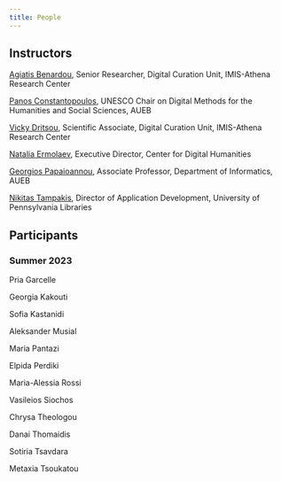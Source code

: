 ```yaml
---
title: People
---
```


## Instructors

[Agiatis Benardou](http://www.dcu.gr/en/%CE%B1%CE%B3%CE%B9%CE%AC%CF%84%CE%B9%CF%82-%CE%BC%CF%80%CE%B5%CE%BD%CE%AC%CF%81%CE%B4%CE%BF%CF%85/), Senior Researcher, Digital Curation Unit, IMIS-Athena Research Center

[Panos Constantopoulos](https://www.aueb.gr/en/faculty_page/constantopoulos-panos), UNESCO Chair on Digital Methods for the Humanities and Social Sciences, AUEB

[Vicky Dritsou](http://www.dcu.gr/en/dritsou/), Scientific Associate, Digital Curation Unit, IMIS-Athena Research Center

[Natalia Ermolaev](https://cdh.princeton.edu/people/natasha-ermolaev/), Executive Director, Center for Digital Humanities

[Georgios Papaioannou](https://www.aueb.gr/en/faculty_page/papaioannou-georgios), Associate Professor, Department of Informatics, AUEB

[Nikitas Tampakis](https://www.library.upenn.edu/detail/person/nikitas-tampakis), Director of Application Development, University of Pennsylvania Libraries

## Participants

### Summer 2023

Pria Garcelle

Georgia Kakouti

Sofia Kastanidi

Aleksander Musial

Maria Pantazi

Elpida Perdiki

Maria-Alessia Rossi

Vasileios Siochos

Chrysa Theologou

Danai Thomaidis

Sotiria Tsavdara

Metaxia Tsoukatou
